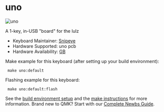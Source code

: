 # uno

 ![uno](https://i.imgur.com/OqPyWbb.jpg)

A 1-key, in-USB "board" for the lulz

 * Keyboard Maintainer: [Snipeye](https://github.com/Snipeye)
 * Hardware Supported: uno pcb
 * Hardware Availability: [GB](https://www.reddit.com/r/mechmarket/comments/gyijm7/gb_uno/)

 Make example for this keyboard (after setting up your build environment):

     make uno:default

 Flashing example for this keyboard:

     make uno:default:flash

 See the [build environment setup](https://docs.qmk.fm/#/getting_started_build_tools) and the [make instructions](https://docs.qmk.fm/#/getting_started_make_guide) for more information. Brand new to QMK? Start with our [Complete Newbs Guide](https://docs.qmk.fm/#/newbs).
